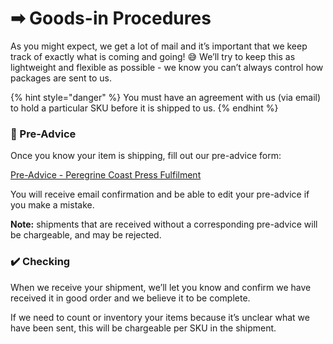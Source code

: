 # ➡ Goods-in Procedures

As you might expect, we get a lot of mail and it’s important that we keep track of exactly what is coming and going! 😅 We’ll try to keep this as lightweight and flexible as possible - we know you can’t always control how packages are sent to us.

{% hint style="danger" %}
You must have an agreement with us (via email) to hold a particular SKU before it is shipped to us.
{% endhint %}

### 📄 Pre-Advice

Once you know your item is shipping, fill out our pre-advice form:

[Pre-Advice - Peregrine Coast Press Fulfilment](https://forms.gle/5be6mSikB23xuqw46)

You will receive email confirmation and be able to edit your pre-advice if you make a mistake.

**Note:** shipments that are received without a corresponding pre-advice will be chargeable, and may be rejected.

### ✔️ Checking

When we receive your shipment, we’ll let you know and confirm we have received it in good order and we believe it to be complete.

If we need to count or inventory your items because it’s unclear what we have been sent, this will be chargeable per SKU in the shipment.
